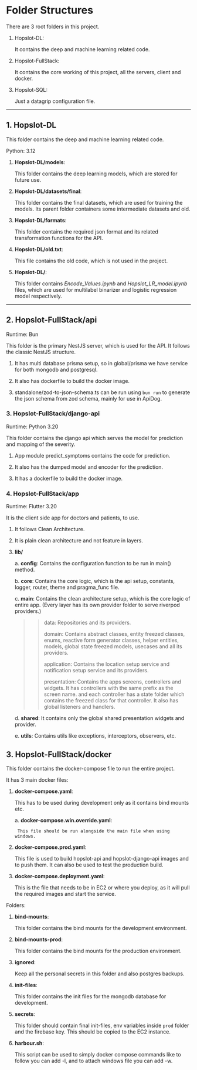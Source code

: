 # Folder Structures

There are 3 root folders in this project.

1. Hopslot-DL:

    It contains the deep and machine learning related code.

2. Hopslot-FullStack:

    It contains the core working of this project, all the servers, client and docker.

3. Hopslot-SQL:

    Just a datagrip configuration file.

---

## 1. Hopslot-DL

This folder contains the deep and machine learning related code.

Python: 3.12

1. **Hopslot-DL/models**:

    This folder contains the deep learning models, which are stored for future use.

2. **Hopslot-DL/datasets/final**:

    This folder contains the final datasets, which are used for training the models.
    Its parent folder containers some intermediate datasets and old.

3. **Hopslot-DL/formats**:

    This folder contains the required json format and its related transformation functions for the API.

4. **Hopslot-DL/old.txt**:

    This file contains the old code, which is not used in the project.

5. **Hopslot-DL/**:

    This folder contains _Encode_Values.ipynb_ and _Hopslot_LR_model.ipynb_ files, which are used for multilabel binarizer and logistic regression model respectively.

---

## 2. Hopslot-FullStack/api

Runtime: Bun

This folder is the primary NestJS server, which is used for the API. It follows the classic NestJS structure.

1. It has multi database prisma setup, so in global/prisma we have service for both mongodb and postgresql.

2. It also has dockerfile to build the docker image.

3. standalone/zod-to-json-schema.ts can be run using `bun run` to generate the json schema from zod schema, mainly for use in ApiDog.

### 3. Hopslot-FullStack/django-api

Runtime: Python 3.20

This folder contains the django api which serves the model for prediction and mapping of the severity.

1. App module predict_symptoms contains the code for prediction.

2. It also has the dumped model and encoder for the prediction.

3. It has a dockerfile to build the docker image.

### 4. Hopslot-FullStack/app

Runtime: Flutter 3.20

It is the client side app for doctors and patients, to use.

1. It follows Clean Architecture.

2. It is plain clean architecture and not feature in layers.

3. **lib/**

    a. **config**: Contains the configuration function to be run in main() method.

    b. **core**: Contains the core logic, which is the api setup, constants, logger, router, theme and pragma_func file.

    c. **main**: Contains the clean architecture setup, which is the core logic of entire app. (Every layer has its own provider folder to serve riverpod providers.)

    >> data: Repositories and its providers.
    >>
    >> domain: Contains abstract classes, entity freezed classes, enums, reactive form generator classes, helper entities, models, global state freezed models, usecases and all its providers.
    >>
    >> application: Contains the location setup service and notification setup service and its providers.
    >>
    >> presentation: Contains the apps screens, controllers and widgets.
    >> It has controllers with the same prefix as the screen name. and each controller has a state folder which contains the freezed class for that controller. It also has global listeners and handlers.

    d. **shared**: It contains only the global shared presentation widgets and provider.

    e. **utils**: Contains utils like exceptions, interceptors, observers, etc.

## 3. Hopslot-FullStack/docker

This folder contains the docker-compose file to run the entire project.

It has 3 main docker files:

1. **docker-compose.yaml**:

    This has to be used during development only as it contains bind mounts etc.

    a. **docker-compose.win.override.yaml**:

        This file should be run alongside the main file when using windows.

2. **docker-compose.prod.yaml**:

    This file is used to build hopslot-api and hopslot-django-api images and to push them. It can also be used to test the production build.

3. **docker-compose.deployment.yaml**:

    This is the file that needs to be in EC2 or where you deploy, as it will pull the required images and start the service.

Folders:

1. **bind-mounts**:

    This folder contains the bind mounts for the development environment.

2. **bind-mounts-prod**:

    This folder contains the bind mounts for the production environment.

3. **ignored**:

    Keep all the personal secrets in this folder and also postgres backups.

4. **init-files**:
  
      This folder contains the init files for the mongodb database for development.

5. **secrets**:

    This folder should contain final init-files, env variables inside `prod` folder and the firebase key. This should be copied to the EC2 instance.

6. **harbour.sh**:

    This script can be used to simply docker compose commands like to follow you can add -l, and to attach windows file you can add -w.